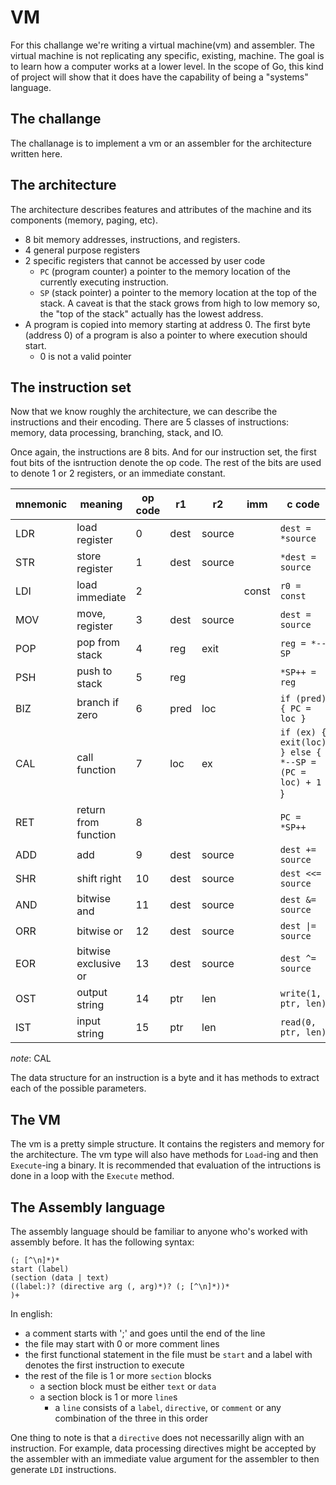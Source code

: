 # VM

For this challange we're writing a virtual machine(vm) and assembler. The
virtual machine is not replicating any specific, existing, machine. The goal
is to learn how a computer works at a lower level. In the scope of Go, this
kind of project will show that it does have the capability of being a
"systems" language.


## The challange

The challanage is to implement a vm or an assembler for the architecture
written here.

## The architecture

The architecture describes features and attributes of the machine and its
components (memory, paging, etc).

* 8 bit memory addresses, instructions, and registers.
* 4 general purpose registers
* 2 specific registers that cannot be accessed by user code
    * `PC` (program counter) a pointer to the memory location of the
        currently executing instruction.
    * `SP` (stack pointer) a pointer to the memory location at the top of the
        stack. A caveat is that the stack grows from high to low memory so,
        the "top of the stack" actually has the lowest address.
* A program is copied into memory starting at address 0. The first byte
    (address 0) of a program is also a pointer to where execution should start.
    * 0 is not a valid pointer


## The instruction set

Now that we know roughly the architecture, we can describe the instructions
and their encoding. There are 5 classes of instructions: memory,
data processing, branching, stack, and IO.

Once again, the instructions are 8 bits. And for our instruction set,
the first fout bits of the isntruction denote the op code. The rest of the
bits are used to denote 1 or 2 registers, or an immediate constant.

| mnemonic | meaning | op code | r1 | r2 | imm | c code |
| - | - | - | - | - | - | - |
| LDR | load register         | 0  | dest | source | | `dest = *source`         |
| STR | store register        | 1  | dest | source | | `*dest = source`         |
| LDI | load immediate        | 2  |      |        | const | `r0 = const`       |
| MOV | move, register        | 3  | dest | source | | `dest = source`          |
| POP | pop from stack        | 4  | reg  | exit   | | `reg = *--SP`            |
| PSH | push to stack         | 5  | reg  |        | | `*SP++ = reg`            |
| BIZ | branch if zero        | 6  | pred | loc    | | `if (pred) { PC = loc }` |
| CAL | call function         | 7  | loc  | ex     | | `if (ex) { exit(loc) } else { *--SP = (PC = loc) + 1` } |
| RET | return from function  | 8  |      |        | | `PC = *SP++`             |
| ADD | add                   | 9  | dest | source | | `dest += source`         |
| SHR | shift right           | 10 | dest | source | | `dest <<= source`        |
| AND | bitwise and           | 11 | dest | source | | `dest &= source`         |
| ORR | bitwise or            | 12 | dest | source | | `dest \|= source`        |
| EOR | bitwise exclusive or  | 13 | dest | source | | `dest ^= source`         |
| OST | output string         | 14 | ptr  | len    | | `write(1, ptr, len)`     |
| IST | input string          | 15 | ptr  | len    | | `read(0, ptr, len)`      |

*note*: CAL

The data structure for an instruction is a byte and it has methods to extract
each of the possible parameters.

## The VM

The vm is a pretty simple structure. It contains the registers and memory
for the architecture. The vm type will also have methods
for `Load`-ing and then `Execute`-ing a binary. It is recommended that
evaluation of the intructions is done in a loop with the `Execute` method.

## The Assembly language

The assembly language should be familiar to anyone who's worked with assembly
before. It has the following syntax:
```text
(; [^\n]*)*
start (label)
(section (data | text)
((label:)? (directive arg (, arg)*)? (; [^\n]*))*
)+
```
In english:
* a comment starts with ';' and goes until the end of the line
* the file may start with 0 or more comment lines
* the first functional statement in the file must be `start` and a
    label with denotes the first instruction to execute
* the rest of the file is 1 or more `section` blocks
    * a section block must be either `text` or `data`
    * a section block is 1 or more `line`s
        * a `line` consists of a `label`, `directive`, or `comment` or
            any combination of the three in this order

One thing to note is that a `directive` does not necessarilly align with an
instruction. For example, data processing directives might be accepted by
the assembler with an immediate value argument for the assembler to then
generate `LDI` instructions.

